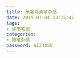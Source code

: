 ```yaml
---
title: 黑客与画家杂感
date: 2019-07-04 13:15:41
tags:
- 读书笔记
categories:
- 随笔杂感
password: a123456
---
```


